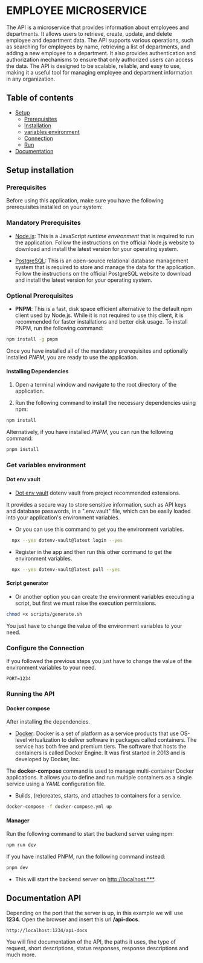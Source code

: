 # EMPLOYEE MICROSERVICE

The API is a microservice that provides information about employees and departments. It allows users to retrieve, create, update, and delete employee and department data. The API supports various operations, such as searching for employees by name, retrieving a list of departments, and adding a new employee to a department. It also provides authentication and authorization mechanisms to ensure that only authorized users can access the data. The API is designed to be scalable, reliable, and easy to use, making it a useful tool for managing employee and department information in any organization.

## Table of contents

- [Setup](#setup-installation)
  - [Prerequisites](#prerequisites)
  - [Installation](#installing-dependencies)
  - [variables environment](#get-variables-environment)
  - [Connection](#configure-the-connection)
  - [Run](#running-the-api)
- [Documentation](#documentation-api)

## Setup installation

### Prerequisites

Before using this application, make sure you have the following prerequisites installed on your system:

### Mandatory Prerequisites

- [Node.js](https://nodejs.org/en/download/): This is a JavaScript _runtime environment_ that is required to run the application. Follow the instructions on the official Node.js website to download and install the latest version for your operating system.

- [PostgreSQL](https://www.postgresql.org/download/): This is an open-source relational database management system that is required to store and manage the data for the application. Follow the instructions on the official PostgreSQL website to download and install the latest version for your operating system.

### Optional Prerequisites

- **PNPM**: This is a fast, disk space efficient alternative to the default npm client used by Node.js. While it is not required to use this client, it is recommended for faster installations and better disk usage. To install PNPM, run the following command:

```bash
npm install -g pnpm
```

Once you have installed all of the mandatory prerequisites and optionally installed _PNPM_, you are ready to use the application.

#### Installing Dependencies

1. Open a terminal window and navigate to the root directory of the application.

2. Run the following command to install the necessary dependencies using npm:

```bash
npm install
```

Alternatively, if you have installed _PNPM_, you can run the following command:

```bash
pnpm install
```

### Get variables environment

#### Dot env vault

- [Dot env vault](https://www.dotenv.org/docs) dotenv vault from project recommended extensions.

It provides a secure way to store sensitive information, such as API keys and database passwords, in a ".env.vault" file, which can be easily loaded into your application's environment variables.

- Or you can use this command to get you the environment variables.

```bash
  npx --yes dotenv-vault@latest login --yes
```

- Register in the app and then run this other command to get the environment variables.

```bash
  npx --yes dotenv-vault@latest pull --yes
```

#### Script generator

- Or another option you can create the environment variables executing a script, but first we must raise the execution permissions.

```bash
chmod +x scripts/generate.sh
```

You just have to change the value of the environment variables to your need.

### Configure the Connection

If you followed the previous steps you just have to change the value of the environment variables to your need.

```dotenv
PORT=1234
```

### Running the API

#### Docker compose

After installing the dependencies.

- [Docker](https://www.docker.com): Docker is a set of platform as a service products that use OS-level virtualization to deliver software in packages called containers. The service has both free and premium tiers. The software that hosts the containers is called Docker Engine. It was first started in 2013 and is developed by Docker, Inc.

The **docker-compose** command is used to manage multi-container Docker applications. It allows you to define and run multiple containers as a single service using a _YAML_ configuration file.

- Builds, (re)creates, starts, and attaches to containers for a service.

```bash
docker-compose -f docker-compose.yml up
```

#### Manager

Run the following command to start the backend server using npm:

```bash
npm run dev
```

If you have installed PNPM, run the following command instead:

```bash
pnpm dev
```

- This will start the backend server on <http://localhost:***>.

## Documentation API

Depending on the port that the server is up, in this example we will use **1234**. Open the browser and insert this url **/api-docs**.

```http
http://localhost:1234/api-docs
```

You will find documentation of the API, the paths it uses, the type of request, short descriptions, status responses, response descriptions and much more.
